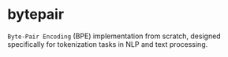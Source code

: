 # bytepair

`Byte-Pair Encoding` (BPE) implementation from scratch, designed specifically for tokenization tasks 
in NLP and text processing.
